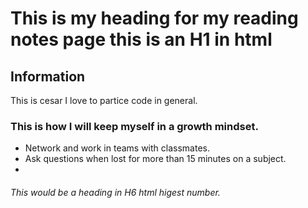 # This is my heading for my reading notes page this is an H1 in html

## Information

This is cesar I love to partice code in general.

### This is how I will keep myself in a growth mindset.

* Network and work in teams with classmates.
* Ask questions when lost for more than 15 minutes on a subject.
* 


###### This would be a heading in H6 html higest number.
